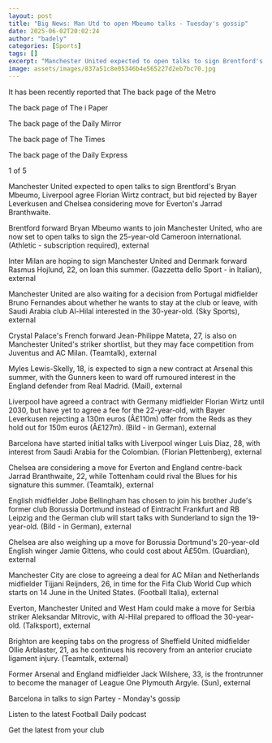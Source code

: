 ```yaml
---
layout: post
title: "Big News: Man Utd to open Mbeumo talks - Tuesday's gossip"
date: 2025-06-02T20:02:24
author: "badely"
categories: [Sports]
tags: []
excerpt: "Manchester United expected to open talks to sign Brentford's Bryan Mbeumo, Liverpool have Florian Wirtz offer rejected by Bayer Leverkusen, Chelsea co"
image: assets/images/837a51c8e05346b4e565227d2eb7bc70.jpg
---
```


It has been recently reported that The back page of the Metro

The back page of The i Paper

The back page of the Daily Mirror

The back page of The Times

The back page of the Daily Express

1 of 5

Manchester United expected to open talks to sign Brentford's Bryan Mbeumo, Liverpool agree Florian Wirtz contract, but bid rejected by Bayer Leverkusen and Chelsea considering move for Everton's Jarrad Branthwaite.

Brentford forward Bryan Mbeumo wants to join Manchester United, who are now set to open talks to sign the 25-year-old Cameroon international. (Athletic - subscription required), external

Inter Milan are hoping to sign Manchester United and Denmark forward Rasmus Hojlund, 22, on loan this summer. (Gazzetta dello Sport - in Italian), external

Manchester United are also waiting for a decision from Portugal midfielder Bruno Fernandes about whether he wants to stay at the club or leave, with Saudi Arabia club Al-Hilal interested in the 30-year-old. (Sky Sports), external

Crystal Palace's French forward Jean-Philippe Mateta, 27, is also on Manchester United's striker shortlist, but they may face competition from Juventus and AC Milan. (Teamtalk), external

Myles Lewis-Skelly, 18, is expected to sign a new contract at Arsenal this summer, with the Gunners keen to ward off rumoured interest in the England defender from Real Madrid. (Mail), external

Liverpool have agreed a contract with Germany midfielder Florian Wirtz until 2030, but have yet to agree a fee for the 22-year-old, with Bayer Leverkusen rejecting a 130m euros (Â£110m) offer from the Reds as they hold out for 150m euros (Â£127m). (Bild - in German), external 

Barcelona have started initial talks with Liverpool winger Luis Diaz, 28, with interest from Saudi Arabia for the Colombian. (Florian Plettenberg), external

Chelsea are considering a move for Everton and England centre-back Jarrad Branthwaite, 22, while Tottenham could rival the Blues for his signature this summer. (Teamtalk), external

English midfielder Jobe Bellingham has chosen to join his brother Jude's former club Borussia Dortmund instead of Eintracht Frankfurt and RB Leipzig and the German club will start talks with Sunderland to sign the 19-year-old. (Bild - in German), external

Chelsea are also weighing up a move for Borussia Dortmund's 20-year-old English winger Jamie Gittens, who could cost about Â£50m. (Guardian), external

Manchester City are close to agreeing a deal for AC Milan and Netherlands midfielder Tijjani Reijnders, 26, in time for the Fifa Club World Cup which starts on 14 June in the United States. (Football Italia), external

Everton, Manchester United and West Ham could make a move for Serbia striker Aleksandar Mitrovic, with Al-Hilal prepared to offload the 30-year-old. (Talksport), external

Brighton are keeping tabs on the progress of Sheffield United midfielder Ollie Arblaster, 21, as he continues his recovery from an anterior cruciate ligament injury. (Teamtalk, external)

Former Arsenal and England midfielder Jack Wilshere, 33, is the frontrunner to become the manager of League One Plymouth Argyle. (Sun), external

Barcelona in talks to sign Partey - Monday's gossip

Listen to the latest Football Daily podcast

Get the latest from your club

